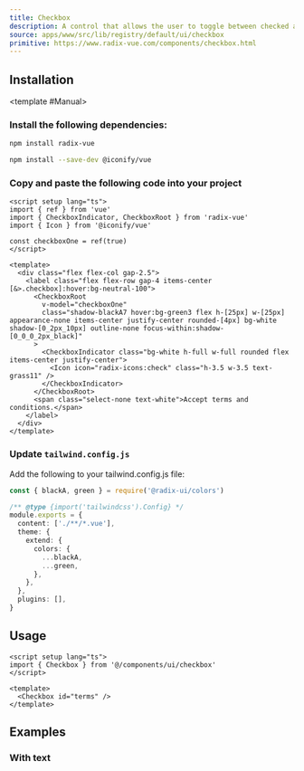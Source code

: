 ```yaml
---
title: Checkbox
description: A control that allows the user to toggle between checked and not checked.
source: apps/www/src/lib/registry/default/ui/checkbox 
primitive: https://www.radix-vue.com/components/checkbox.html
---
```



<ComponentPreview name="CheckboxDemo"  /> 


## Installation

<TabPreview name="CLI">
<template #CLI>

```bash
npx shadcn-vue@latest add checkbox
```
</template>

<template #Manual>

<Steps>

### Install the following dependencies:

```bash
npm install radix-vue

npm install --save-dev @iconify/vue
```

### Copy and paste the following code into your project

```vue
<script setup lang="ts">
import { ref } from 'vue'
import { CheckboxIndicator, CheckboxRoot } from 'radix-vue'
import { Icon } from '@iconify/vue'

const checkboxOne = ref(true)
</script>

<template>
  <div class="flex flex-col gap-2.5">
    <label class="flex flex-row gap-4 items-center [&>.checkbox]:hover:bg-neutral-100">
      <CheckboxRoot
        v-model="checkboxOne"
        class="shadow-blackA7 hover:bg-green3 flex h-[25px] w-[25px] appearance-none items-center justify-center rounded-[4px] bg-white shadow-[0_2px_10px] outline-none focus-within:shadow-[0_0_0_2px_black]"
      >
        <CheckboxIndicator class="bg-white h-full w-full rounded flex items-center justify-center">
          <Icon icon="radix-icons:check" class="h-3.5 w-3.5 text-grass11" />
        </CheckboxIndicator>
      </CheckboxRoot>
      <span class="select-none text-white">Accept terms and conditions.</span>
    </label>
  </div>
</template>
```

### Update `tailwind.config.js`

Add the following to your tailwind.config.js file:

```ts
const { blackA, green } = require('@radix-ui/colors')

/** @type {import('tailwindcss').Config} */
module.exports = {
  content: ['./**/*.vue'],
  theme: {
    extend: {
      colors: {
        ...blackA,
        ...green,
      },
    },
  },
  plugins: [],
}
```

</Steps>

</template>
</TabPreview>

## Usage

```vue
<script setup lang="ts">
import { Checkbox } from '@/components/ui/checkbox'
</script>

<template>
  <Checkbox id="terms" />
</template>
```

## Examples

### With text

<ComponentPreview name="CheckboxDisabled"  /> 